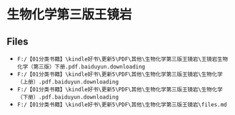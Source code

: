 # 生物化学第三版王镜岩

## Files

- `F:/【01分类书籍】\kindle好书\更新5\PDF\其他\生物化学第三版王镜岩\王镜岩生物化学（第三版）下册.pdf.baiduyun.downloading`
- `F:/【01分类书籍】\kindle好书\更新5\PDF\其他\生物化学第三版王镜岩\生物化学（上册）.pdf.baiduyun.downloading`
- `F:/【01分类书籍】\kindle好书\更新5\PDF\其他\生物化学第三版王镜岩\生物化学（下册）.pdf.baiduyun.downloading`
- `F:/【01分类书籍】\kindle好书\更新5\PDF\其他\生物化学第三版王镜岩\files.md`

